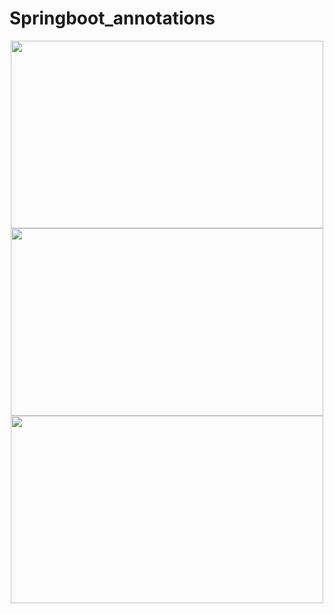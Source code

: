 # Springboot_annotations
<div align="center">
<img src ="https://github.com/oguzhanmavii/Springboot_annotations/assets/77650437/620ab333-32b3-44cc-9da5-b062ae8f4af0"  width="500" height="300">
  <br>
<img src="https://github.com/oguzhanmavii/Springboot_annotations/assets/77650437/d825704f-7cfa-4ef8-9947-080feb8aca46"   width="500" height="300">
  <br>
<img src="https://github.com/oguzhanmavii/Springboot_annotations/assets/77650437/40174553-b855-4703-bb2a-36a9cba53358"   width="500" height="300">

</div> 

